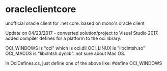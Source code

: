 # oracleclientcore  

unofficial oracle client for .net core.  based on mono's oracle client  

Update on 04/23/2017 - converted solution/project to Visual Studio 2017.  added compiler defines for a platform to the oci library.  

OCI_WINDOWS is "oci" which is oci.dll
OCI_LINUX is "libclntsh.so"
OCI_MACOS is "libclntsh.dynlib". not sure about Mac OS.

In OciDefines.cs, just define one of the above like:
#define OCI_WINDOWS



